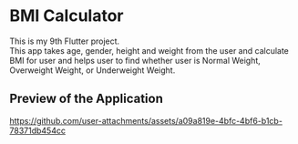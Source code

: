# BMI Calculator

This is my 9th Flutter project.
<br> This app takes age, gender, height and weight from the user and calculate BMI for user and helps user to find whether user is Normal Weight, Overweight Weight, or Underweight Weight.
## Preview of the Application


https://github.com/user-attachments/assets/a09a819e-4bfc-4bf6-b1cb-78371db454cc


